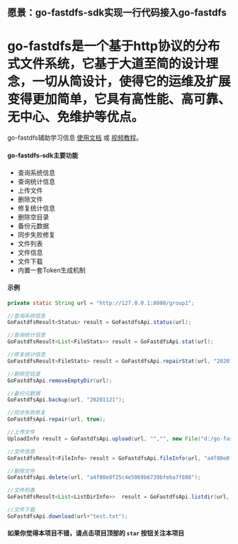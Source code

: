 
## 愿景：go-fastdfs-sdk实现一行代码接入go-fastdfs



# go-fastdfs是一个基于http协议的分布式文件系统，它基于大道至简的设计理念，一切从简设计，使得它的运维及扩展变得更加简单，它具有高性能、高可靠、无中心、免维护等优点。



go-fastdfs辅助学习信息  [使用文档](https://sjqzhang.github.io/go-fastdfs/#character) 或 [视频教程](https://www.bilibili.com/video/av92526484)。



#### go-fastdfs-sdk主要功能

- 查询系统信息
- 查询统计信息
- 上传文件
- 删除文件
- 修复统计信息
- 删除空目录
- 备份元数据
- 同步失败修复 
- 文件列表 
- 文件信息
- 文件下载
- 内置一套Token生成机制



#### 示例

~~~java
private static String url = "http://127.0.0.1:8080/group1";

//查询系统信息
GoFastdfsResult<Status> result = GoFastdfsApi.status(url);

//查询统计信息
GoFastdfsResult<List<FileStats>> result = GoFastdfsApi.stat(url);

//修复统计信息
GoFastdfsResult<FileStats> result = GoFastdfsApi.repairStat(url, "20201119");

//删除空目录
GoFastdfsApi.removeEmptyDir(url);

//备份元数据
GoFastdfsApi.backup(url, "20201121");

//同步失败修复 
GoFastdfsApi.repair(url, true);

//上传文件
UploadInfo result = GoFastdfsApi.upload(url, "","", new File("d:/go-fastdfs/test.txt"));

//文件信息
GoFastdfsResult<FileInfo> result = GoFastdfsApi.fileInfo(url, "a4f80e8f25c4e5069b6739bfeba7f888");

//删除文件
GoFastdfsApi.delete(url, "a4f80e8f25c4e5069b6739bfeba7f888");

//文件列表 
GoFastdfsResult<List<ListDirInfo>>  result = GoFastdfsApi.listdir(url, "");

//文件下载
GoFastdfsApi.download(url+"test.txt");

~~~




#### 如果你觉得本项目不错，请点击项目顶部的 `star` 按钮关注本项目
